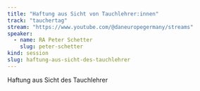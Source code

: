 ```yaml
---
title: "Haftung aus Sicht von Tauchlehrer:innen"
track: "tauchertag"
stream: "https://www.youtube.com/@daneuropegermany/streams"
speaker:
  - name: RA Peter Schetter
    slug: peter-schetter
kind: session
slug: haftung-aus-sicht-des-tauchlehrer
---
```


Haftung aus Sicht des Tauchlehrer
